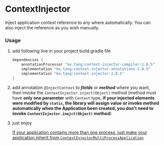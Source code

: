 # ContextInjector

Inject application context reference to any where automatically. You can also inject the reference as you wish manually.

### Usage

1. add following line in your project build.gradle file

   ```groovy
   dependencies {
       annotationProcessor "ke.tang:context-injector-compiler:1.0.5"
       implementation "ke.tang:context-injector-annotations:1.0.5"
       implementation "ke.tang:context-injector:1.0.5"
   }
   ```

2. add annotation `@InjectContext` to ***fields*** or ***method*** where you want, then invoke the `ContextInjector.inject(Object)` method (method must have **only one parameter** with `Context` type, **if your injected elements were modified by `static`, the library will assign value or invoke method automatically when the Application been created, you don't need to invoke `ContextInjector.inejct(Object)` method**)

3. just enjoy

   <u>If your application contains more than one process, just make your application inherit from `ContextInjectorMultiProcessApplication`</u>

